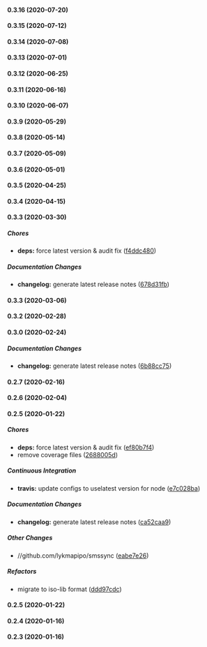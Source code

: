 #### 0.3.16 (2020-07-20)

#### 0.3.15 (2020-07-12)

#### 0.3.14 (2020-07-08)

#### 0.3.13 (2020-07-01)

#### 0.3.12 (2020-06-25)

#### 0.3.11 (2020-06-16)

#### 0.3.10 (2020-06-07)

#### 0.3.9 (2020-05-29)

#### 0.3.8 (2020-05-14)

#### 0.3.7 (2020-05-09)

#### 0.3.6 (2020-05-01)

#### 0.3.5 (2020-04-25)

#### 0.3.4 (2020-04-15)

#### 0.3.3 (2020-03-30)

##### Chores

- **deps:** force latest version & audit fix ([f4ddc480](https://github.com/lykmapipo/smssync/commit/f4ddc480fc960b463fb3bbffde7d4bb68a073353))

##### Documentation Changes

- **changelog:** generate latest release notes ([678d31fb](https://github.com/lykmapipo/smssync/commit/678d31fb3b9d7850cec7b3df08aa47e2a396c01e))

#### 0.3.3 (2020-03-06)

#### 0.3.2 (2020-02-28)

#### 0.3.0 (2020-02-24)

##### Documentation Changes

- **changelog:** generate latest release notes ([6b88cc75](https://github.com/lykmapipo/smssync/commit/6b88cc750a86969bb4087e9266ed480f2b7e15e5))

#### 0.2.7 (2020-02-16)

#### 0.2.6 (2020-02-04)

#### 0.2.5 (2020-01-22)

##### Chores

- **deps:** force latest version & audit fix ([ef80b7f4](https://github.com/lykmapipo/smssync/commit/ef80b7f4e696e6293494d490f1528ac021ef5c43))
- remove coverage files ([2688005d](https://github.com/lykmapipo/smssync/commit/2688005d5f74d3c10fda5160113b95e238648711))

##### Continuous Integration

- **travis:** update configs to uselatest version for node ([e7c028ba](https://github.com/lykmapipo/smssync/commit/e7c028badaebc4d1ba7480f3f6d04a3b6d21597e))

##### Documentation Changes

- **changelog:** generate latest release notes ([ca52caa9](https://github.com/lykmapipo/smssync/commit/ca52caa97b780e5426edff2a1d5ddb808b31e4d9))

##### Other Changes

- //github.com/lykmapipo/smssync ([eabe7e26](https://github.com/lykmapipo/smssync/commit/eabe7e261a4d10c67965658cab8fa5b703b0f29b))

##### Refactors

- migrate to iso-lib format ([ddd97cdc](https://github.com/lykmapipo/smssync/commit/ddd97cdc7da2e2e0a3a2b654a7b22f86fbd8de21))

#### 0.2.5 (2020-01-22)

#### 0.2.4 (2020-01-16)

#### 0.2.3 (2020-01-16)
